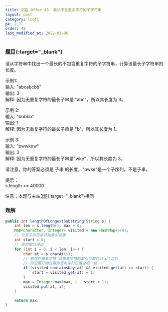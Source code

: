 ```yaml
---
title: 剑指 Offer 48. 最长不含重复字符的子字符串
layout: post
category: lcof1
pk: 2.1
order: 48
last_modified_at: 2022-01-06
---
```


### [题目](https://leetcode-cn.com/problems/zui-chang-bu-han-zhong-fu-zi-fu-de-zi-zi-fu-chuan-lcof/){:target="_blank"}

请从字符串中找出一个最长的不包含重复字符的子字符串，计算该最长子字符串的长度。

示例1:  
输入: "abcabcbb"  
输出: 3  
解释: 因为无重复字符的最长子串是 "abc"，所以其长度为 3。

示例 2:  
输入: "bbbbb"  
输出: 1  
解释: 因为无重复字符的最长子串是 "b"，所以其长度为 1。

示例 3:  
输入: "pwwkew"  
输出: 3  
解释: 因为无重复字符的最长子串是"wke"，所以其长度为 3。

请注意，你的答案必须是 子串 的长度，"pwke"是一个子序列，不是子串。

提示：  
s.length <= 40000

注意：本题与主站[3题](https://leetcode-cn.com/problems/longest-substring-without-repeating-characters/){:target="_blank"}相同

### 题解

```java
public int lengthOfLongestSubstring(String s) {
    int len = s.length(), max = 0;
    Map<Character, Integer> visited = new HashMap<>(8);
    // 记录子字符串开始索引位置
    int start = 0;
    // 使用窗口滑动
    for (int i = 0; i < len; i++) {
        char at = s.charAt(i);
        // 若存在重复字符 且重复字符的索引位置在start之后
        // 则设置开始位置为当前字符位置之后一位
        if (visited.containsKey(at) && visited.get(at) >= start) {
            start = visited.get(at) + 1;
        }
        max = Integer.max(max, i - start + 1);
        visited.put(at, i);
    }

    return max;
}
```